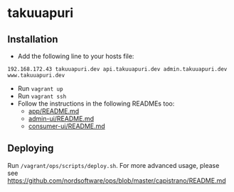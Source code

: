 # takuuapuri

## Installation

* Add the following line to your hosts file:

```
192.168.172.43 takuuapuri.dev api.takuuapuri.dev admin.takuuapuri.dev www.takuuapuri.dev
```

* Run `vagrant up`
* Run `vagrant ssh`
* Follow the instructions in the following READMEs too:
  * [app/README.md](app/README.md)
  * [admin-ui/README.md](admin-ui/README.md)
  * [consumer-ui/README.md](consumer-ui/README.md)

## Deploying

Run `/vagrant/ops/scripts/deploy.sh`. For more advanced usage, please see 
https://github.com/nordsoftware/ops/blob/master/capistrano/README.md
